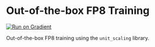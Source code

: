 # Out-of-the-box FP8 Training

[![Run on Gradient](https://assets.paperspace.io/img/gradient-badge.svg)](https://console.paperspace.com/github/graphcore-research/out-of-the-box-fp8-training?container=graphcore/pytorch-paperspace%3A3.3.0-ubuntu-20.04-20230703&machine=Free-IPU-POD4&file=out_of_the_box_fp8_training.ipynb)

Out-of-the-box FP8 training using the `unit_scaling` library.
